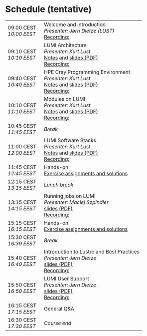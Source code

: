 # Schedule (tentative)


<table style="text-align: left;">
<tbody>
    <tr>
        <td>
            09:00 CEST&nbsp;&nbsp;
            <br/><em>10:00 EEST</em>
        </td>
        <td>
            Welcome and introduction
            <br/><em>Presenter: Jørn Dietze (LUST)</em>
            <br/><a href="../video_00_Introduction/">Recording:</a>
        </td>
    </tr>
    <tr>
        <td>
            09:10 CEST
            <br/><em>10:10 EEST</em>
        </td>
        <td>
            LUMI Architecture
            <br/><em>Presenter: Kurt Lust</em>
            <br/><a href="../01_Architecture">Notes</a>
            and
            <a href="https://462000265.lumidata.eu/1day-20230509/files/LUMI-1day-20230509-01-architecture.pdf">slides (PDF)</a>
            <br/><a href="../video_01_LUMI_Architecture/">Recording:</a>
         </td>
    </tr>
    <tr>
        <td>
            09:40 CEST
            <br/><em>10:40 EEST</em>
        </td>
        <td>
            HPE Cray Programming Environment
            <br/><em>Presenter: Kurt Lust</em>
            <br/><a href="../02_CPE">Notes</a>
            and
            <a href="https://462000265.lumidata.eu/1day-20230509/files/LUMI-1day-20230509-02-CPE.pdf">slides (PDF)</a>
            <br/><a href="../video_02_HPE_Cray_Programming_Environment/">Recording:</a>
        </td>
    </tr>
    <tr>
        <td>
            10:10 CEST
            <br/><em>11:10 EEST</em>
        </td>
        <td>
            Modules on LUMI
            <br/><em>Presenter: Kurt Lust</em>
            <br/><a href="../03_Modules">Notes</a>
            and
            <a href="https://462000265.lumidata.eu/1day-20230509/files/LUMI-1day-20230509-03-modules.pdf">slides (PDF)</a>
            <br/><a href="../video_03_Modules_on_LUMI/">Recording:</a>
        </td>
    </tr>
    <tr>
        <td>
            10:45 CEST
            <br/><em>11:45 EEST</em>
        </td>
        <td><em>Break</em></td>
    </tr>
    <tr>
        <td>
            11:00 CEST
            <br/><em>12:00 EEST</em>
        </td>
        <td>
            LUMI Software Stacks
            <br/><em>Presenter: Kurt Lust</em>
            <br/><a href="../04_Software_stack">Notes</a>
            and
            <a href="https://462000265.lumidata.eu/1day-20230509/files/LUMI-1day-20230509-04-software.pdf">slides (PDF)</a>
            <br/><a href="../video_04_LUMI_Software_Stack/">Recording:</a>
        </td>
    </tr>
    <tr>
        <td>
            11:45 CEST
            <br/><em>12:45 EEST</em>
        </td>
        <td>
            Hands-on
            <br/><a href="../05_Exercises_1">Exercise assignments and solutions</a>
        </td>
    </tr>
    <tr>
        <td>
            12:15 CEST
            <br/><em>13:15 EEST</em>
        </td>
        <td><em>Lunch break</em></td>
    </tr>
    <tr>
        <td>
            13:15 CEST
            <br/><em>14:15 EEST</em>
        </td>
        <td>
            Running jobs on LUMI
            <br/><em>Presenter: Maciej Szpindler</em>
            <br/>
            <!-- <a href="../06_Running_jobs">Notes</a> and-->
            <a href="https://462000265.lumidata.eu/1day-20230509/files/LUMI-1day-20230509-06-running_jobs.pdf">slides (PDF)</a>
            <br/><a href="../video_06_Running_Jobs_on_LUMI/">Recording:</a>
        </td>
    </tr>
    <tr>
        <td>
            15:15 CEST
            <br/><em>16:15 EEST</em>
        </td>
        <td>
            Hands-on
            <br/><a href="../07_Exercises_2">Exercise assignments and solutions</a>
        </td>
    </tr>
    <tr>
        <td>
            15:30 CEST
            <br/><em>16:39 EEST</em>
        </td>
        <td><em>Break</em></td>
    </tr>
    <tr>
        <td>
            15:40 CEST
            <br/><em>16:40 EEST</em>
        </td>
        <td>
            Introduction to Lustre and Best Practices
            <br/><em>Presenter: Jørn Dietze</em>
            <br/>
            <!-- <a href="../06_Running_jobs">Notes</a> and-->
            <a href="https://462000265.lumidata.eu/1day-20230509/files/LUMI-1day-20230509-08-Lustre-intro.pdf">slides (PDF)</a>
            <br/><a href="../video_08_Introduction_to_Lustre_and_Best_Practices/">Recording:</a>
        </td>
    </tr>
     <tr>
        <td>
            15:50 CEST
            <br/><em>16:50 EEST</em>
        </td>
        <td>
            LUMI User Support
            <br/><em>Presenter: Jørn Dietze</em>
            <br/>
            <!-- <a href="../06_Running_jobs">Notes</a> and-->
            <a href="https://462000265.lumidata.eu/1day-20230509/files/LUMI-1day-20230509-09-Lumi-support.pdf">slides (PDF)</a>
            <br/><a href="../video_09_LUMI_User_Support/">Recording:</a>
        </td>
    </tr>
    <tr>
        <td>
            16:15 CEST
            <br/><em>17:15 EEST</em>
        </td>
        <td>General Q&A</td>
    </tr>
    <tr>
        <td>
            16:30 CEST
            <br/><em>17:30 EEST</em>
        </td>
        <td><em>Course end</em></td>
    </tr>
</tbody>
</table>